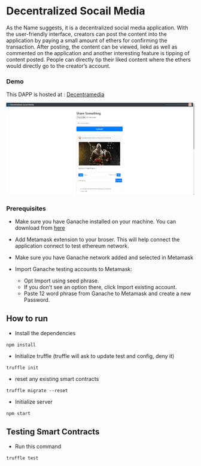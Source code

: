 # Decentralized Socail Media

As the Name suggests, it is a decentralized social media application. With the user-friendly interface, creators can post the content into the application by paying a small amount of ethers for confirming the transaction. After posting, the content can be viewed, liekd as well as commented on the application and another interesting feature is tipping of content posted. People can directly tip their liked content where the ethers would directly go to the creator’s account.

### Demo
This DAPP is hosted at : [Decentramedia](https://decentramedia.netlify.app/)

![Alt text](./src/DecentraMedia.png)

### Prerequisites

- Make sure you have Ganache installed on your machine. You can download from [here](https://trufflesuite.com/ganache/)
- Add Metamask extension to your broser. This will help connect the application connect to test ethereum network.
- Make sure you have Ganache network added and selected in Metamask
- Import Ganache testing accounts to Metamask:

  - Opt Import using seed phrase.
  - If you don't see an option there, click Import existing account.
  - Paste 12 word phrase from Ganache to Metamask and create a new Password.

## How to run

- Install the dependencies

```
npm install
```

- Initialize truffle (truffle will ask to update test and config, deny it)

```
truffle init
```

- reset any existing smart contracts

```
truffle migrate --reset
```

- Initialize server

```
npm start
```

## Testing Smart Contracts

- Run this command

```
truffle test
```
